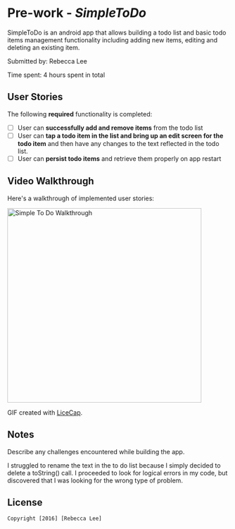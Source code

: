 # Pre-work - *SimpleToDo*

SimpleToDo is an android app that allows building a todo list and basic todo items management functionality including adding new items, editing and deleting an existing item.

Submitted by: Rebecca Lee

Time spent: 4 hours spent in total

## User Stories

The following **required** functionality is completed:

* [ ] User can **successfully add and remove items** from the todo list
* [ ] User can **tap a todo item in the list and bring up an edit screen for the todo item** and then have any changes to the text reflected in the todo list.
* [ ] User can **persist todo items** and retrieve them properly on app restart

## Video Walkthrough 

Here's a walkthrough of implemented user stories:

<img src='http://i.imgur.com/DYXvwQZ.gifv' title='Simple To Do Walkthrough' width='441px' alt='Simple To Do Walkthrough' />

GIF created with [LiceCap](http://www.cockos.com/licecap/).

## Notes

Describe any challenges encountered while building the app.

I struggled to rename the text in the to do list because I simply decided to delete a toString() call. I proceeded to look
for logical errors in my code, but discovered that I was looking for the wrong type of problem.

## License

    Copyright [2016] [Rebecca Lee]
